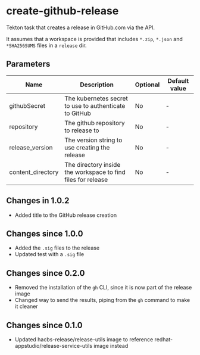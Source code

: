 # create-github-release

Tekton task that creates a release in GitHub.com via the API.

It assumes that a workspace is provided that includes `*.zip`, `*.json` and `*SHA256SUMS` files in
a `release` dir.

## Parameters

| Name | Description | Optional | Default value |
|------|-------------|----------|---------------|
| githubSecret | The kubernetes secret to use to authenticate to GitHub | No | - |
| repository | The github repository to release to | No | - |
| release_version | The version string to use creating the release | No | - |
| content_directory | The directory inside the workspace to find files for release | No | - |

## Changes in 1.0.2
- Added title to the GitHub release creation

## Changes since 1.0.0
- Added the `.sig` files to the release
- Updated test with a `.sig` file

## Changes since 0.2.0
- Removed the installation of the `gh` CLI, since it is now part of the release image
- Changed way to send the results, piping from the `gh` command to make it cleaner

## Changes since 0.1.0
- Updated hacbs-release/release-utils image to reference redhat-appstudio/release-service-utils image instead
